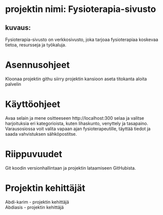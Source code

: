 
# projektin nimi: Fysioterapia-sivusto
## kuvaus:

 Fysioterapia-sivusto on verkkosivusto, joka tarjoaa fysioterapiaa koskevaa tietoa, resursseja ja työkaluja.

# Asennusohjeet

Kloonaa projektin githu
siirry projektin kansioon
aseta titokanta
aloita palvelin 

# Käyttöohjeet

Avaa selain ja mene ositteeseen http://localhost:300 
selaa ja valitse harjoituksia eri kategorioista, kuten lihaskunto, venyttely ja tasapaino.  
Varausosiossa voit valita vapaan ajan fysioterapeutille, täyttää tiedot ja saada vahvistuksen sähköpostitse.


# Riippuvuudet

Git koodin versionhallintaan ja projektin lataamiseen GitHubista.


# Projektin kehittäjät

 Abdi-karim - projektin kehittäjä\
 Abdiasis   - projektin kehittäjä

